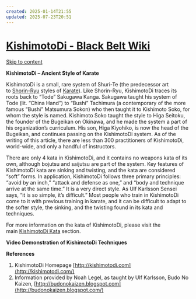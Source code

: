 ```yaml
---
created: 2025-01-14T21:55
updated: 2025-07-23T20:51
---
```

# [KishimotoDi - Black Belt Wiki](https://blackbeltwiki.com/kishimotodi)

[Skip to content](https://blackbeltwiki.com/kishimotodi#content)

**KishimotoDi – Ancient Style of Karate**

KishimotoDi is a small, rare system of Shuri-Te (the predecessor art to [Shorin-Ryu](https://blackbeltwiki.com/shorin-ryu-karate) styles of [Karate](https://blackbeltwiki.com/karate)). Like Shorin-Ryu, KishimotoDi traces its roots back to “Tode” Sakugawa Kanga. Sakugawa taught his system of Tode (lit. “China Hand”) to “Bushi” Tachimura (a contemporary of the more famous “Bushi” Matsumura Sokon) who then taught it to Kishimoto Soko, for whom the style is named. Kishimoto Soko taught the style to Higa Seitoku, the founder of the Bugeikan on Okinawa, and he made the system a part of his organization’s curriculum. His son, Higa Kiyohiko, is now the head of the Bugeikan, and continues passing on the KishimotoDi system. As of the writing of this article, there are less than 300 practitioners of KishimotoDi, world-wide, and only a handful of instructors.

There are only 4 kata in KishimotoDi, and it contains no weapons kata of its own, although bojutsu and saijutsu are part of the system. Key features of KishimotoDi kata are sinking and twisting, and the kata are considered “soft” forms. In application, KishimotoDi follows three primary principles: “avoid by an inch,” “attack and defense as one,” and “body and technique arrive at the same time.” It is a very direct style. As Ulf Karlsson Sensei says, “it is so simple, it’s difficult.” Most people who train in KishimotoDi come to it with previous training in karate, and it can be difficult to adapt to the softer style, the sinking, and the twisting found in its kata and techniques.

For more information on the kata of KishimotoDi, please visit the main [KishimotoDi Kata](https://blackbeltwiki.com/kishimotodi-kata) section.

**Video Demonstration of KishimotoDi Techniques**

**References**

1.  KishimotoDi Homepage [http://kishimotodi.com](http://kishimotodi.com/)
2.  Information provided by Noah Legel, as taught by Ulf Karlsson, Budo No Kaizen, [http://budonokaizen.blogspot.com](http://budonokaizen.blogspot.com/)